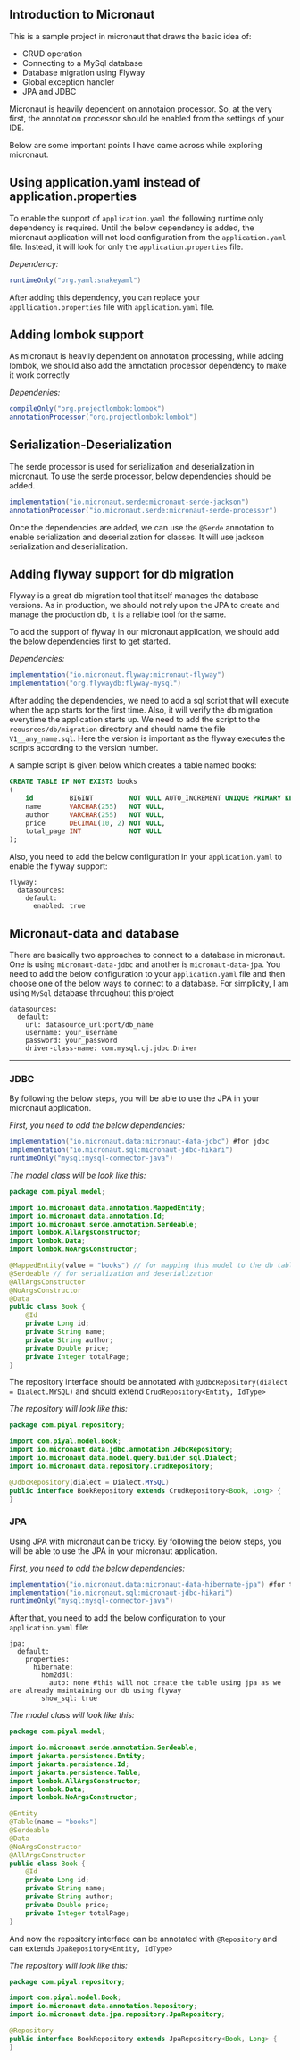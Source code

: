 ## Introduction to Micronaut
This is a sample project in micronaut that draws the basic idea of:
- CRUD operation
- Connecting to a MySql database
- Database migration using Flyway
- Global exception handler
- JPA and JDBC

Micronaut is heavily dependent on annotaion processor. So, at the very first, the annotation processor should be enabled from the settings of your IDE.

Below are some important points I have came across while exploring micronaut.

## Using application.yaml instead of application.properties
To enable the support of `application.yaml` the following runtime only dependency is required. Until the below dependency is added, the micronaut application will not load configuration from the `application.yaml` file. Instead, it will look for only the `application.properties` file.

*Dependency:*
```groovy
runtimeOnly("org.yaml:snakeyaml")
```
After adding this dependency, you can replace your `appllication.properties` file with `application.yaml` file.

## Adding lombok support
As micronaut is heavily dependent on annotation processing, while adding lombok, we should also add the annotation processor dependency to make it work correctly

*Dependenies:*
```groovy
compileOnly("org.projectlombok:lombok")
annotationProcessor("org.projectlombok:lombok")
```

## Serialization-Deserialization
The serde processor is used for serialization and deserialization in micronaut. To use the serde processor, below dependencies should be added.

```groovy
implementation("io.micronaut.serde:micronaut-serde-jackson")
annotationProcessor("io.micronaut.serde:micronaut-serde-processor")
```
Once the dependencies are added, we can use the `@Serde` annotation to enable serialization and deserialization for classes. It will use jackson serialization and deserialization.

## Adding flyway support for db migration
Flyway is a great db migration tool that itself manages the database versions. As in production, we should not rely upon the JPA to create and manage the production db, it is a reliable tool for the same.

To add the support of flyway in our micronaut application, we should add the below dependencies first to get started.

*Dependencies:*
```groovy
implementation("io.micronaut.flyway:micronaut-flyway")
implementation("org.flywaydb:flyway-mysql")
```

After adding the dependencies, we need to add a sql script that will execute when the app starts for the first time. Also, it will verify the db migration everytime the application starts up. We need to add the script to the `reousrces/db/migration` directory and should name the file `V1__any_name.sql`. Here the version is important as the flyway executes the scripts according to the version number.

A sample script is given below which creates a table named books:
```sql
CREATE TABLE IF NOT EXISTS books
(
    id         BIGINT         NOT NULL AUTO_INCREMENT UNIQUE PRIMARY KEY,
    name       VARCHAR(255)   NOT NULL,
    author     VARCHAR(255)   NOT NULL,
    price      DECIMAL(10, 2) NOT NULL,
    total_page INT            NOT NULL
);
```

Also, you need to add the below configuration in your `application.yaml` to enable the flyway support:
```
flyway:
  datasources:
    default:
      enabled: true
```


## Micronaut-data and database
There are basically two approaches to connect to a database in micronaut. One is using `micronaut-data-jdbc` and another is `micronaut-data-jpa`.
You need to add the below configuration to your `application.yaml` file and then choose one of the below ways to connect to a database. For simplicity, I am using `MySql` database throughout this project

```
datasources:
  default:
    url: datasource_url:port/db_name
    username: your_username
    password: your_password
    driver-class-name: com.mysql.cj.jdbc.Driver
```

---

### JDBC
By following the below steps, you will be able to use the JPA in your micronaut application.

*First, you need to add the below dependencies:*
```groovy
implementation("io.micronaut.data:micronaut-data-jdbc") #for jdbc
implementation("io.micronaut.sql:micronaut-jdbc-hikari")
runtimeOnly("mysql:mysql-connector-java")
```
*The model class will be look like this:*
```java
package com.piyal.model;

import io.micronaut.data.annotation.MappedEntity;
import io.micronaut.data.annotation.Id;
import io.micronaut.serde.annotation.Serdeable;
import lombok.AllArgsConstructor;
import lombok.Data;
import lombok.NoArgsConstructor;

@MappedEntity(value = "books") // for mapping this model to the db table; value is the table name
@Serdeable // for serialization and deserialization
@AllArgsConstructor
@NoArgsConstructor
@Data
public class Book {
    @Id
    private Long id;
    private String name;
    private String author;
    private Double price;
    private Integer totalPage;
}
```

The repository interface should be annotated with `@JdbcRepository(dialect = Dialect.MYSQL)` and should extend `CrudRepository<Entity, IdType>`

*The repository will look like this:*
```java
package com.piyal.repository;

import com.piyal.model.Book;
import io.micronaut.data.jdbc.annotation.JdbcRepository;
import io.micronaut.data.model.query.builder.sql.Dialect;
import io.micronaut.data.repository.CrudRepository;

@JdbcRepository(dialect = Dialect.MYSQL)
public interface BookRepository extends CrudRepository<Book, Long> {
}

```

### JPA
Using JPA with micronaut can be tricky. By following the below steps, you will be able to use the JPA in your micronaut application.

*First, you need to add the below dependencies:*
```groovy
implementation("io.micronaut.data:micronaut-data-hibernate-jpa") #for the jpa
implementation("io.micronaut.sql:micronaut-jdbc-hikari")
runtimeOnly("mysql:mysql-connector-java")
```
After that, you need to add the below configuration to your `application.yaml` file:
```
jpa:
  default:
    properties:
      hibernate:
        hbm2ddl:
          auto: none #this will not create the table using jpa as we are already maintaining our db using flyway
        show_sql: true
```

*The model class will look like this:*
```java
package com.piyal.model;

import io.micronaut.serde.annotation.Serdeable;
import jakarta.persistence.Entity;
import jakarta.persistence.Id;
import jakarta.persistence.Table;
import lombok.AllArgsConstructor;
import lombok.Data;
import lombok.NoArgsConstructor;

@Entity
@Table(name = "books")
@Serdeable
@Data
@NoArgsConstructor
@AllArgsConstructor
public class Book {
    @Id
    private Long id;
    private String name;
    private String author;
    private Double price;
    private Integer totalPage;
}
```

And now the repository interface can be annotated with `@Repository` and can extends `JpaRepository<Entity, IdType>`

*The repository will look like this:*
```java
package com.piyal.repository;

import com.piyal.model.Book;
import io.micronaut.data.annotation.Repository;
import io.micronaut.data.jpa.repository.JpaRepository;

@Repository
public interface BookRepository extends JpaRepository<Book, Long> {
}

```